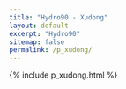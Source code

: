 ```yaml
---
title: "Hydro90 - Xudong"
layout: default
excerpt: "Hydro90"
sitemap: false
permalink: /p_xudong/
---
```



{% include p_xudong.html %}
